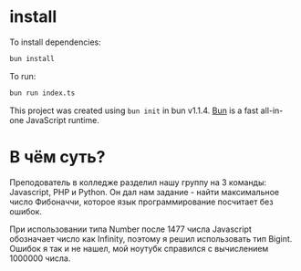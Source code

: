 # install

To install dependencies:

```bash
bun install
```

To run:

```bash
bun run index.ts
```

This project was created using `bun init` in bun v1.1.4. [Bun](https://bun.sh) is a fast all-in-one JavaScript runtime.

# В чём суть?

Преподователь в колледже разделил нашу группу на 3 команды: Javascript, PHP и Python. Он дал нам задание - найти максимальное число Фибоначчи, которое язык программирование посчитает без ошибок. 

При использовании типа Number после 1477 числа Javascript обозначает число как Infinity, поэтому я решил использовать тип Bigint. Ошибок я так и не нашел, мой ноутубк справился с вычислением 1000000 числа.
